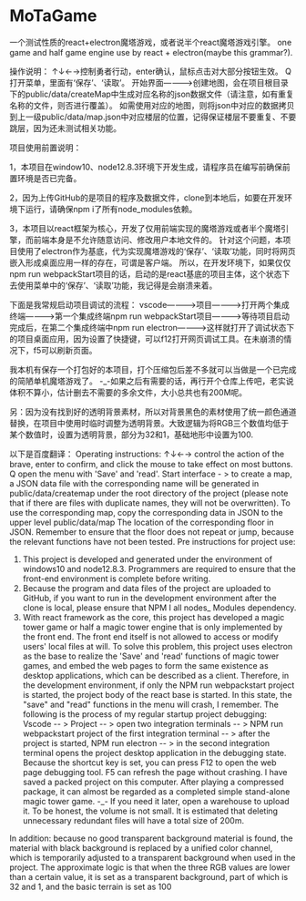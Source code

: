 # MoTaGame
一个测试性质的react+electron魔塔游戏，或者说半个react魔塔游戏引擎。
one game and half game engine use by react + electron(maybe this grammar?).

操作说明：
↑↓←→控制勇者行动，enter确认，鼠标点击对大部分按钮生效。
Q打开菜单，里面有‘保存’、‘读取’。
开始界面————>创建地图，会在项目根目录下的public/data/createMap中生成对应名称的json数据文件（请注意，如有重复名称的文件，则否进行覆盖）。
如需使用对应的地图，则将json中对应的数据拷贝到上一级public/data/map.json中对应楼层的位置，记得保证楼层不要重复、不要跳层，因为还未测试相关功能。

项目使用前置说明：

1，本项目在window10、node12.8.3环境下开发生成，请程序员在编写前确保前置环境是否已完备。

2，因为上传GitHub的是项目的程序及数据文件，clone到本地后，如要在开发环境下运行，请确保npm i了所有node_modules依赖。

3，本项目以react框架为核心，开发了仅用前端实现的魔塔游戏或者半个魔塔引擎，而前端本身是不允许随意访问、修改用户本地文件的。
针对这个问题，本项目使用了electron作为基底，代为实现魔塔游戏的‘保存’、‘读取’功能，同时将网页嵌入形成桌面应用一样的存在，可谓是客户端。
所以，在开发环境下，如果仅仅npm run webpackStart项目的话，启动的是react基底的项目主体，这个状态下去使用菜单中的‘保存’、‘读取’功能，我记得是会崩溃来着。

下面是我常规启动项目调试的流程：
vscode————>项目————>打开两个集成终端————>第一个集成终端npm run webpackStart项目————>等待项目启动完成后，在第二个集成终端中npm run electron————>这样就打开了调试状态下的项目桌面应用，因为设置了快捷键，可以f12打开网页调试工具。在未崩溃的情况下，f5可以刷新页面。

我本机有保存一个打包好的本项目，打个压缩包后差不多就可以当做是一个已完成的简陋单机魔塔游戏了。
-_-如果之后有需要的话，再行开个仓库上传吧，老实说体积不算小，估计删去不需要的多余文件，大小总共也有200M呢。

另：因为没有找到好的透明背景素材，所以对背景黑色的素材使用了统一颜色通道替换，在项目中使用时临时调整为透明背景。大致逻辑为将RGB三个数值均低于某个数值时，设置为透明背景，部分为32和1，基础地形中设置为100.


以下是百度翻译：
Operating instructions:
↑↓←→ control the action of the brave, enter to confirm, and click the mouse to take effect on most buttons.
Q open the menu with 'Save' and 'read'.
Start interface - > to create a map, a JSON data file with the corresponding name will be generated in public/data/createmap under the root directory of the project (please note that if there are files with duplicate names, they will not be overwritten).
To use the corresponding map, copy the corresponding data in JSON to the upper level public/data/map The location of the corresponding floor in JSON. Remember to ensure that the floor does not repeat or jump, because the relevant functions have not been tested.
Pre instructions for project use:
1. This project is developed and generated under the environment of windows10 and node12.8.3. Programmers are required to ensure that the front-end environment is complete before writing.
2. Because the program and data files of the project are uploaded to GitHub, if you want to run in the development environment after the clone is local, please ensure that NPM I all nodes_ Modules dependency.
3. With react framework as the core, this project has developed a magic tower game or half a magic tower engine that is only implemented by the front end. The front end itself is not allowed to access or modify users' local files at will.
To solve this problem, this project uses electron as the base to realize the 'Save' and 'read' functions of magic tower games, and embed the web pages to form the same existence as desktop applications, which can be described as a client.
Therefore, in the development environment, if only the NPM run webpackstart project is started, the project body of the react base is started. In this state, the "save" and "read" functions in the menu will crash, I remember.
The following is the process of my regular startup project debugging:
Vscode -- > Project -- > open two integration terminals -- > NPM run webpackstart project of the first integration terminal -- > after the project is started, NPM run electron -- > in the second integration terminal opens the project desktop application in the debugging state. Because the shortcut key is set, you can press F12 to open the web page debugging tool. F5 can refresh the page without crashing.
I have saved a packed project on this computer. After playing a compressed package, it can almost be regarded as a completed simple stand-alone magic tower game.
-_- If you need it later, open a warehouse to upload it. To be honest, the volume is not small. It is estimated that deleting unnecessary redundant files will have a total size of 200m.

In addition: because no good transparent background material is found, the material with black background is replaced by a unified color channel, which is temporarily adjusted to a transparent background when used in the project. The approximate logic is that when the three RGB values are lower than a certain value, it is set as a transparent background, part of which is 32 and 1, and the basic terrain is set as 100
